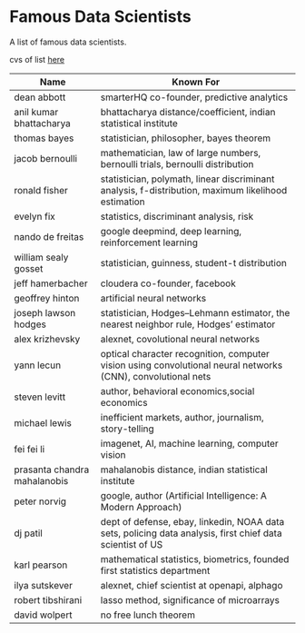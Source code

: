 # Famous Data Scientists
A list of famous data scientists.

cvs of list [here](./data_scientists.csv)


| Name | Known For |
| ---- | --------- |
| dean abbott | smarterHQ co-founder, predictive analytics |
| anil kumar bhattacharya | bhattacharya distance/coefficient, indian statistical institute |
| thomas bayes | statistician, philosopher, bayes theorem |
| jacob bernoulli | mathematician, law of large numbers, bernoulli trials, bernoulli distribution |
| ronald fisher | statistician, polymath, linear discriminant analysis, f-distribution, maximum likelihood estimation |
| evelyn fix | statistics, discriminant analysis, risk |
| nando de freitas | google deepmind, deep learning, reinforcement learning |
| william sealy gosset | statistician, guinness, student-t distribution |
| jeff hamerbacher | cloudera co-founder, facebook |
| geoffrey hinton | artificial neural networks |
| joseph lawson hodges | statistician,  Hodges–Lehmann estimator, the nearest neighbor rule, Hodges’ estimator |
| alex krizhevsky | alexnet, covolutional neural networks |
| yann lecun | optical character recognition, computer vision using convolutional neural networks (CNN), convolutional nets |
| steven levitt | author, behavioral economics,social economics |
| michael lewis |inefficient markets, author, journalism, story-telling |
| fei fei li | imagenet, AI, machine learning, computer vision |
| prasanta chandra mahalanobis | mahalanobis distance, indian statistical institute |
| peter norvig | google, author (Artificial Intelligence: A Modern Approach) |
| dj patil | dept of defense, ebay, linkedin, NOAA data sets, policing data analysis, first chief data scientist of US |
| karl pearson | mathematical statistics, biometrics, founded first statistics department |
| ilya sutskever | alexnet, chief scientist at openapi, alphago |
| robert tibshirani | lasso method, significance of microarrays |
| david wolpert | no free lunch theorem |
